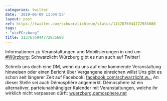 ```yaml
---
categories: twitter
date: '2019-06-09 11:04:55'
layout: post
ref: https://twitter.com/schwarzlichtwue/status/1137676944772935680
tags:
- "w\xFCrzburg"
title: 1137676944772935680
---
```

Informationen zu Veranstaltungen und Mobilisierungen in und um [#Würzburg](/t/würzburg): Schwarzlicht Würzburg gibt es nun auch auf Twitter!

Schreib uns doch eine DM, wenn du uns auf eine kommende Veranstaltung hinweisen oder einen Bericht über Vergangene einreichen willst
Uns gibt es schon seit längerer Zeit auf Facebook: [facebook.com/schwarzlicht.w…](https://www.facebook.com/schwarzlicht.wue/)
An dieser Stelle sei auch Démosphère angemerkt. Démosphère ist ein alternativer, parteiunabhängiger Kalender mit Veranstaltungen, welche ihr wirklich nicht verpassen dürft: [wuerzburg.demosphere.net](https://wuerzburg.demosphere.net/)